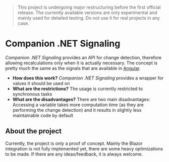 > This project is undergoing major restructuring before the first official release. The currently available versions are only experimental and mainly used for detailed testing. Do not use it for real projects in any case.

# Companion .NET Signaling
*Companion .NET Signaling* provides an API for change detection, therefore allowing recalculations only when it is actually necessary. The concept is pretty much the same as the signals that are available in [Angular](https://angular.dev/guide/signals).

- **How does this work?** *Companion .NET Signaling* provides a wrapper for values it should be used on
- **What are the restrictions?** The usage is currently restricted to synchronous tasks
- **What are the disadvantages?** There are two main disadvantages: Accessing a variable takes more computation time (as they are performing the change detection) and it results in slightly less maintainable code by default

## About the project
Currently, the project is only a proof of concept. Mainly the Blazor integration is not fully implemented yet, there are some heavy optimizations to be made. If there are any ideas/feedback, it is always welcome.

